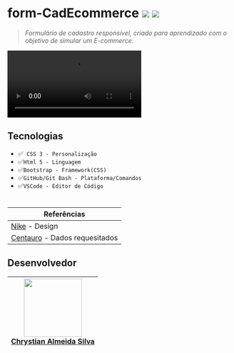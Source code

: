 # form-CadEcommerce ![](https://img.shields.io/badge/license-%20Escola%20Marista%20Ir.%20Ac%C3%A1cio-black) ![](https://img.shields.io/badge/version-0.1-white) 
>*Formulário de cadastro responsível, criado para aprendizado com o objetivo de simular um E-commerce.*

<video src="exemplo.mp4" controls title="Title"></video>

## Tecnologias
* ✅`` CSS 3 - Personalização``
* ✅``Html 5 - Linguagem``
* ✅``Bootstrap - Framework(CSS)``
* ✅``GitHub/Git Bash - Plataforma/Comandos``
* ✅``VSCode - Editor de Código``
#

| Referências |
| --- |
| [Nike](https://www.nike.com.br/) - Design |
| [Centauro](https://www.centauro.com.br/) - Dados requesitados |


## Desenvolvedor
 
| <img loading="lazy" src="https://github.com/ESChrystian/site-de-produtos/assets/140809945/6a4fa894-a625-424a-80b0-b01d0a8c0bb5" width=130><br> <a href="https://github.com/ESChrystian">Chrystian Almeida Silva</a> |
| --- |

